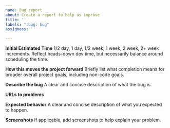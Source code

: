 ```yaml
---
name: Bug report
about: Create a report to help us improve
title: ''
labels: ":bug: bug"
assignees: ''

---
```


**Initial Estimated Time**
1/2 day, 1 day, 1/2 week, 1 week, 2 week, 2+ week increments. Reflect heads-down dev time, but necessarily balance around scheduling the time.

**How this moves the project forward**
Briefly list what completion means for broader overall project goals, including non-code goals.

**Describe the bug**
A clear and concise description of what the bug is.

**URLs to problems**

**Expected behavior**
A clear and concise description of what you expected to happen.

**Screenshots**
If applicable, add screenshots to help explain your problem.

